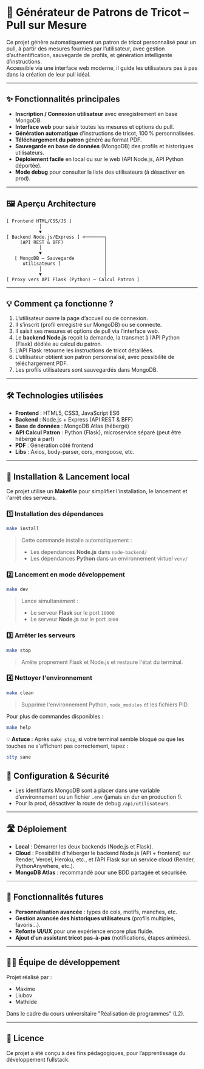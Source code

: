 # 🧶 Générateur de Patrons de Tricot – Pull sur Mesure

Ce projet génère automatiquement un patron de tricot personnalisé pour un pull, à partir des mesures fournies par l’utilisateur, avec gestion d’authentification, sauvegarde de profils, et génération intelligente d’instructions.  
Accessible via une interface web moderne, il guide les utilisateurs pas à pas dans la création de leur pull idéal.

---

## ✨ Fonctionnalités principales

- **Inscription / Connexion utilisateur** avec enregistrement en base MongoDB.
- **Interface web** pour saisir toutes les mesures et options du pull.
- **Génération automatique** d’instructions de tricot, 100 % personnalisées.
- **Téléchargement du patron** généré au format PDF.
- **Sauvegarde en base de données** (MongoDB) des profils et historiques utilisateurs.
- **Déploiement facile** en local ou sur le web (API Node.js, API Python déportée).
- **Mode debug** pour consulter la liste des utilisateurs (à désactiver en prod).

---

## 🖼️ Aperçu Architecture

```
[ Frontend HTML/CSS/JS ]
            │
            ▼
[ Backend Node.js/Express ] <───────┐
     (API REST & BFF)               │
            │                       │
            ▼                       │
   [ MongoDB – Sauvegarde           │
      utilisateurs ]                │
            │                       │
            ▼                       │
[ Proxy vers API Flask (Python) – Calcul Patron ]
```

---

## 💡 Comment ça fonctionne ?

1. L’utilisateur ouvre la page d’accueil ou de connexion.
2. Il s’inscrit (profil enregistré sur MongoDB) ou se connecte.
3. Il saisit ses mesures et options de pull via l’interface web.
4. Le **backend Node.js** reçoit la demande, la transmet à l’API Python (Flask) dédiée au calcul du patron.
5. L’API Flask retourne les instructions de tricot détaillées.
6. L’utilisateur obtient son patron personnalisé, avec possibilité de téléchargement PDF.
7. Les profils utilisateurs sont sauvegardés dans MongoDB.

---

## 🛠️ Technologies utilisées

- **Frontend** : HTML5, CSS3, JavaScript ES6
- **Backend** : Node.js + Express (API REST & BFF)
- **Base de données** : MongoDB Atlas (hébergé)
- **API Calcul Patron** : Python (Flask), microservice séparé (peut être hébergé à part)
- **PDF** : Génération côté frontend
- **Libs** : Axios, body-parser, cors, mongoose, etc.

---

## 🚀 Installation & Lancement local

Ce projet utilise un **Makefile** pour simplifier l'installation, le lancement et l'arrêt des serveurs.

### 1️⃣ Installation des dépendances
```bash
make install
```
> Cette commande installe automatiquement :
> - Les dépendances **Node.js** dans `node-backend/`
> - Les dépendances **Python** dans un environnement virtuel `venv/`

### 2️⃣ Lancement en mode développement
```bash
make dev
```
> Lance simultanément :
> - Le serveur **Flask** sur le port `10000`
> - Le serveur **Node.js** sur le port `3000`

### 3️⃣ Arrêter les serveurs
```bash
make stop
```
> Arrête proprement Flask et Node.js et restaure l'état du terminal.

### 4️⃣ Nettoyer l'environnement
```bash
make clean
```
> Supprime l'environnement Python, `node_modules` et les fichiers PID.

Pour plus de commandes disponibles :
```bash
make help
```

💡 **Astuce :** Après `make stop`, si votre terminal semble bloqué ou que les touches ne s'affichent pas correctement, tapez :  
```bash
stty sane
```
## 🔐 Configuration & Sécurité

- Les identifiants MongoDB sont à placer dans une variable d’environnement ou un fichier `.env` (jamais en dur en production !).
- Pour la prod, désactiver la route de debug `/api/utilisateurs`.

---

## 🛣️ Déploiement

- **Local** : Démarrer les deux backends (Node.js et Flask).
- **Cloud** : Possibilité d’héberger le backend Node.js (API + frontend) sur Render, Vercel, Heroku, etc., et l’API Flask sur un service cloud (Render, PythonAnywhere, etc.).
- **MongoDB Atlas** : recommandé pour une BDD partagée et sécurisée.

---

## 🚧 Fonctionnalités futures

- **Personnalisation avancée** : types de cols, motifs, manches, etc.
- **Gestion avancée des historiques utilisateurs** (profils multiples, favoris…).
- **Refonte UI/UX** pour une expérience encore plus fluide.
- **Ajout d’un assistant tricot pas-à-pas** (notifications, étapes animées).

---

## 👩‍💻 Équipe de développement

Projet réalisé par :
- Maxime
- Liubov
- Mathilde

Dans le cadre du cours universitaire "Réalisation de programmes" (L2).

---

## 📄 Licence

Ce projet a été conçu à des fins pédagogiques, pour l’apprentissage du développement fullstack.
